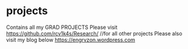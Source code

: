 # projects
 Contains all my GRAD PROJECTS
 Please visit https://github.com/rcv1k4s/Research/ //for all other projects
Please also visit my blog below 
https://engrvzon.wordpress.com
